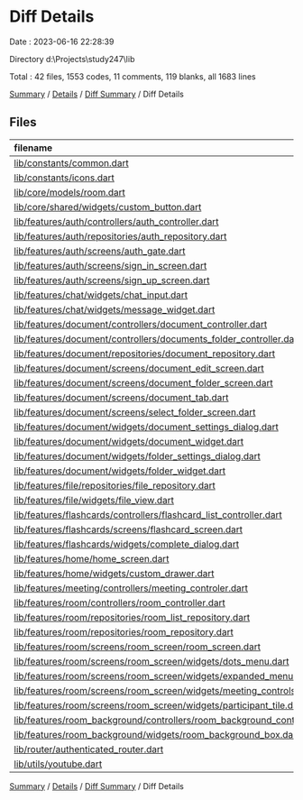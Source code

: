 # Diff Details

Date : 2023-06-16 22:28:39

Directory d:\\Projects\\study247\\lib

Total : 42 files,  1553 codes, 11 comments, 119 blanks, all 1683 lines

[Summary](results.md) / [Details](details.md) / [Diff Summary](diff.md) / Diff Details

## Files
| filename | language | code | comment | blank | total |
| :--- | :--- | ---: | ---: | ---: | ---: |
| [lib/constants/common.dart](/lib/constants/common.dart) | Dart | 2 | 0 | 0 | 2 |
| [lib/constants/icons.dart](/lib/constants/icons.dart) | Dart | 4 | 0 | 0 | 4 |
| [lib/core/models/room.dart](/lib/core/models/room.dart) | Dart | 9 | 0 | 0 | 9 |
| [lib/core/shared/widgets/custom_button.dart](/lib/core/shared/widgets/custom_button.dart) | Dart | 15 | 0 | 0 | 15 |
| [lib/features/auth/controllers/auth_controller.dart](/lib/features/auth/controllers/auth_controller.dart) | Dart | 36 | 0 | 6 | 42 |
| [lib/features/auth/repositories/auth_repository.dart](/lib/features/auth/repositories/auth_repository.dart) | Dart | 37 | 0 | 4 | 41 |
| [lib/features/auth/screens/auth_gate.dart](/lib/features/auth/screens/auth_gate.dart) | Dart | -2 | 1 | 0 | -1 |
| [lib/features/auth/screens/sign_in_screen.dart](/lib/features/auth/screens/sign_in_screen.dart) | Dart | 174 | 2 | 7 | 183 |
| [lib/features/auth/screens/sign_up_screen.dart](/lib/features/auth/screens/sign_up_screen.dart) | Dart | 184 | 0 | 6 | 190 |
| [lib/features/chat/widgets/chat_input.dart](/lib/features/chat/widgets/chat_input.dart) | Dart | 2 | 0 | 0 | 2 |
| [lib/features/chat/widgets/message_widget.dart](/lib/features/chat/widgets/message_widget.dart) | Dart | 79 | 0 | 6 | 85 |
| [lib/features/document/controllers/document_controller.dart](/lib/features/document/controllers/document_controller.dart) | Dart | 79 | 23 | 13 | 115 |
| [lib/features/document/controllers/documents_folder_controller.dart](/lib/features/document/controllers/documents_folder_controller.dart) | Dart | 27 | 0 | 5 | 32 |
| [lib/features/document/repositories/document_repository.dart](/lib/features/document/repositories/document_repository.dart) | Dart | 55 | 3 | 4 | 62 |
| [lib/features/document/screens/document_edit_screen.dart](/lib/features/document/screens/document_edit_screen.dart) | Dart | 61 | -5 | 3 | 59 |
| [lib/features/document/screens/document_folder_screen.dart](/lib/features/document/screens/document_folder_screen.dart) | Dart | 90 | 0 | 6 | 96 |
| [lib/features/document/screens/document_tab.dart](/lib/features/document/screens/document_tab.dart) | Dart | 2 | 0 | 0 | 2 |
| [lib/features/document/screens/select_folder_screen.dart](/lib/features/document/screens/select_folder_screen.dart) | Dart | 59 | 0 | 5 | 64 |
| [lib/features/document/widgets/document_settings_dialog.dart](/lib/features/document/widgets/document_settings_dialog.dart) | Dart | 139 | 1 | 10 | 150 |
| [lib/features/document/widgets/document_widget.dart](/lib/features/document/widgets/document_widget.dart) | Dart | 2 | 1 | 0 | 3 |
| [lib/features/document/widgets/folder_settings_dialog.dart](/lib/features/document/widgets/folder_settings_dialog.dart) | Dart | 130 | 1 | 10 | 141 |
| [lib/features/document/widgets/folder_widget.dart](/lib/features/document/widgets/folder_widget.dart) | Dart | 45 | 0 | 2 | 47 |
| [lib/features/file/repositories/file_repository.dart](/lib/features/file/repositories/file_repository.dart) | Dart | -5 | 5 | 0 | 0 |
| [lib/features/file/widgets/file_view.dart](/lib/features/file/widgets/file_view.dart) | Dart | 2 | 0 | 0 | 2 |
| [lib/features/flashcards/controllers/flashcard_list_controller.dart](/lib/features/flashcards/controllers/flashcard_list_controller.dart) | Dart | 7 | 0 | 1 | 8 |
| [lib/features/flashcards/screens/flashcard_screen.dart](/lib/features/flashcards/screens/flashcard_screen.dart) | Dart | -30 | -23 | -1 | -54 |
| [lib/features/flashcards/widgets/complete_dialog.dart](/lib/features/flashcards/widgets/complete_dialog.dart) | Dart | 43 | 0 | 3 | 46 |
| [lib/features/home/home_screen.dart](/lib/features/home/home_screen.dart) | Dart | 83 | 0 | 3 | 86 |
| [lib/features/home/widgets/custom_drawer.dart](/lib/features/home/widgets/custom_drawer.dart) | Dart | 2 | 0 | 0 | 2 |
| [lib/features/meeting/controllers/meeting_controler.dart](/lib/features/meeting/controllers/meeting_controler.dart) | Dart | 18 | 0 | 5 | 23 |
| [lib/features/room/controllers/room_controller.dart](/lib/features/room/controllers/room_controller.dart) | Dart | 4 | 0 | 1 | 5 |
| [lib/features/room/repositories/room_list_repository.dart](/lib/features/room/repositories/room_list_repository.dart) | Dart | 2 | 0 | 1 | 3 |
| [lib/features/room/repositories/room_repository.dart](/lib/features/room/repositories/room_repository.dart) | Dart | 0 | 0 | 1 | 1 |
| [lib/features/room/screens/room_screen/room_screen.dart](/lib/features/room/screens/room_screen/room_screen.dart) | Dart | 64 | 2 | 5 | 71 |
| [lib/features/room/screens/room_screen/widgets/dots_menu.dart](/lib/features/room/screens/room_screen/widgets/dots_menu.dart) | Dart | -6 | 0 | 0 | -6 |
| [lib/features/room/screens/room_screen/widgets/expanded_menu.dart](/lib/features/room/screens/room_screen/widgets/expanded_menu.dart) | Dart | 6 | 0 | -1 | 5 |
| [lib/features/room/screens/room_screen/widgets/meeting_controls.dart](/lib/features/room/screens/room_screen/widgets/meeting_controls.dart) | Dart | 27 | 0 | 4 | 31 |
| [lib/features/room/screens/room_screen/widgets/participant_tile.dart](/lib/features/room/screens/room_screen/widgets/participant_tile.dart) | Dart | 55 | 1 | 8 | 64 |
| [lib/features/room_background/controllers/room_background_controller.dart](/lib/features/room_background/controllers/room_background_controller.dart) | Dart | 0 | 0 | 1 | 1 |
| [lib/features/room_background/widgets/room_background_box.dart](/lib/features/room_background/widgets/room_background_box.dart) | Dart | 27 | -1 | 1 | 27 |
| [lib/router/authenticated_router.dart](/lib/router/authenticated_router.dart) | Dart | 9 | 0 | 0 | 9 |
| [lib/utils/youtube.dart](/lib/utils/youtube.dart) | Dart | 16 | 0 | 0 | 16 |

[Summary](results.md) / [Details](details.md) / [Diff Summary](diff.md) / Diff Details